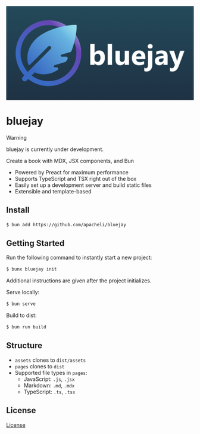 <img src="./test/assets/banner.png" alt="The bluejay logo." align="center" />

# bluejay

> [!WARNING]
> bluejay is currently under development.

Create a book with MDX, JSX components, and Bun

- Powered by Preact for maximum performance
- Supports TypeScript and TSX right out of the box
- Easily set up a development server and build static files
- Extensible and template-based

## Install

```sh
$ bun add https://github.com/apacheli/bluejay
```

## Getting Started

Run the following command to instantly start a new project:

```sh
$ bunx bluejay init
```

Additional instructions are given after the project initializes.

Serve locally:

```sh
$ bun serve
```

Build to dist:

```sh
$ bun run build
```

## Structure

- `assets` clones to `dist/assets`
- `pages` clones to `dist`
- Supported file types in `pages`:
  - JavaScript: `.js`, `.jsx`
  - Markdown: `.md`, `.mdx`
  - TypeScript: `.ts`, `.tsx`

## License

[License](LICENSE.txt)
